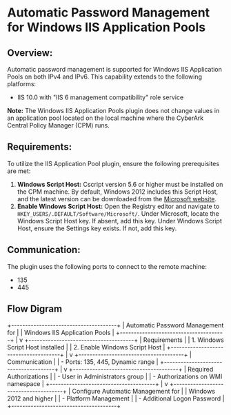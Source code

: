 # Automatic Password Management for Windows IIS Application Pools

## Overview:
Automatic password management is supported for Windows IIS Application Pools on both IPv4 and IPv6. This capability extends to the following platforms:

- IIS 10.0 with "IIS 6 management compatibility" role service

**Note:** The Windows IIS Application Pools plugin does not change values in an application pool located on the local machine where the CyberArk Central Policy Manager (CPM) runs.

## Requirements:
To utilize the IIS Application Pool plugin, ensure the following prerequisites are met:

1. **Windows Script Host:** Cscript version 5.6 or higher must be installed on the CPM machine. By default, Windows 2012 includes this Script Host, and the latest version can be downloaded from the [Microsoft website](https://www.microsoft.com).
2. **Enable Windows Script Host:** Open the Registry editor and navigate to `HKEY_USERS/.DEFAULT/Software/Microsoft/`. Under Microsoft, locate the Windows Script Host key. If absent, add this key. Under Windows Script Host, ensure the Settings key exists. If not, add this key.

## Communication:
The plugin uses the following ports to connect to the remote machine:

- 135
- 445

## Flow Digram
+--------------------------------------+
| Automatic Password Management for    |
| Windows IIS Application Pools        |
+--------------------------------------+
                  |
                  v
+--------------------------------------+
|             Requirements              |
| 1. Windows Script Host installed     |
| 2. Enable Windows Script Host        |
+--------------------------------------+
                  |
                  v
+--------------------------------------+
|           Communication               |
| - Ports: 135, 445, Dynamic range      |
+--------------------------------------+
                  |
                  v
+--------------------------------------+
|      Required Authorizations         |
| - User in Administrators group       |
| - Authorizations on WMI namespace   |
+--------------------------------------+
                  |
                  v
+--------------------------------------+
| Configure Automatic Management for  |
|   Windows 2012 and higher            |
| - Platform Management               |
| - Additional Logon Password          |
+--------------------------------------+

